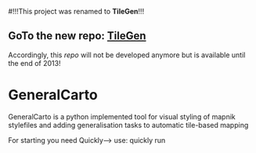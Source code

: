 #!!!This project was renamed to **TileGen**!!!

## GoTo the new repo: [TileGen](https://github.com/milkbread/TileGen)

Accordingly, this *repo* will not be developed anymore but is available until the end of 2013!

GeneralCarto
============

GeneralCarto is a python implemented tool for visual styling of mapnik stylefiles and adding generalisation tasks to automatic tile-based mapping

For starting you need Quickly--> use: quickly run
